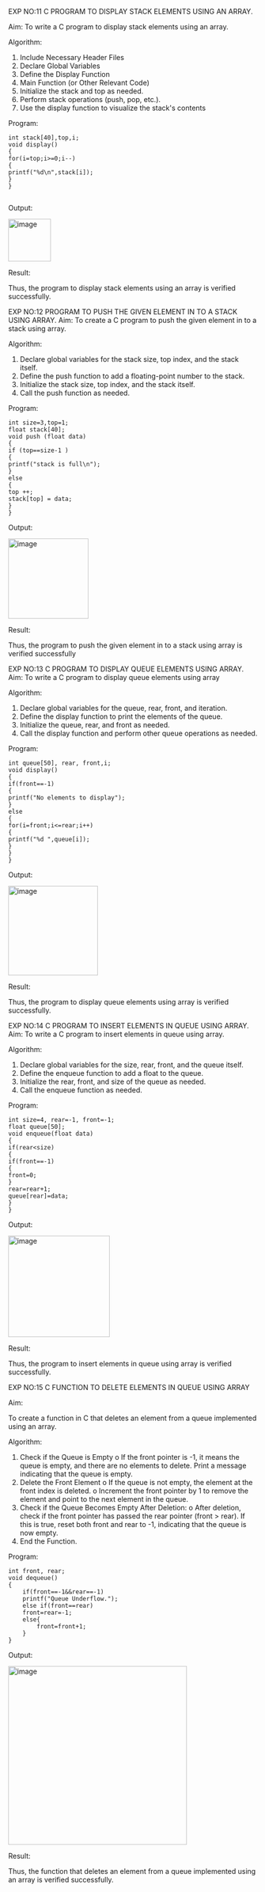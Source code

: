 EXP NO:11 C PROGRAM TO DISPLAY STACK ELEMENTS USING AN ARRAY.

Aim:
To write a C program to display stack elements using an array.

Algorithm:
1.	Include Necessary Header Files
2.	Declare Global Variables
3.	Define the Display Function
4.	Main Function (or Other Relevant Code)
5.	Initialize the stack and top as needed.
6.	Perform stack operations (push, pop, etc.).
7.	Use the display function to visualize the stack's contents
 
Program:

```
int stack[40],top,i;
void display()
{
for(i=top;i>=0;i--)
{
printf("%d\n",stack[i]);
}
}


```

Output:


<img width="86" alt="image" src="https://github.com/user-attachments/assets/0df8d5d2-f339-4516-badd-3fdb37c0c593" />




Result:

Thus, the program to display stack elements using an array is verified successfully.
 

EXP NO:12  PROGRAM TO PUSH THE GIVEN ELEMENT IN TO A STACK USING ARRAY.
Aim:
To create a C program to push the given element in to a stack using array.

Algorithm:
1.	Declare global variables for the stack size, top index, and the stack itself.
2.	Define the push function to add a floating-point number to the stack.
3.	Initialize the stack size, top index, and the stack itself.
4.	Call the push function as needed.
 
Program:

```
int size=3,top=1;
float stack[40];
void push (float data)
{
if (top==size-1 )
{
printf("stack is full\n");
}
else
{
top ++;
stack[top] = data;
}
}

```
Output:


<img width="162" alt="image" src="https://github.com/user-attachments/assets/f5808783-67b9-4fd6-a60b-f83cddc394ef" />





Result:

Thus, the program to push the given element in to a stack using array is verified successfully


 
EXP NO:13 C PROGRAM TO DISPLAY QUEUE ELEMENTS USING ARRAY.
Aim:
To write a C program to display queue elements using array

Algorithm:
1.	Declare global variables for the queue, rear, front, and iteration.
2.	Define the display function to print the elements of the queue.
3.	Initialize the queue, rear, and front as needed.
4.	Call the display function and perform other queue operations as needed.
 
Program:

```
int queue[50], rear, front,i;
void display()
{
if(front==-1)
{
printf("No elements to display");
}
else
{
for(i=front;i<=rear;i++)
{
printf("%d ",queue[i]);
}
}
}

```

Output:


<img width="181" alt="image" src="https://github.com/user-attachments/assets/1a32c797-e1a0-492e-96fe-b2ec84f91923" />



Result:

Thus, the program to display queue elements using array is verified successfully.


 
EXP NO:14 C PROGRAM TO INSERT ELEMENTS IN QUEUE USING ARRAY.
Aim:
To write a C program to insert elements in queue using array.

Algorithm:
1.	Declare global variables for the size, rear, front, and the queue itself.
2.	Define the enqueue function to add a float to the queue.
3.	Initialize the rear, front, and size of the queue as needed.
4.	Call the enqueue function as needed.

Program:

```
int size=4, rear=-1, front=-1;
float queue[50];
void enqueue(float data)
{
if(rear<size)
{
if(front==-1)
{
front=0;
}
rear=rear+1;
queue[rear]=data;
}
}

```

Output:

<img width="205" alt="image" src="https://github.com/user-attachments/assets/5fa0d083-3328-468d-a38d-4422ffd7e3f6" />


Result:

Thus, the program to insert elements in queue using array is verified successfully.



 
EXP NO:15 C FUNCTION TO DELETE ELEMENTS IN QUEUE USING ARRAY



Aim:

To create a function in C that deletes an element from a queue implemented using an array.

Algorithm:

1.	Check if the Queue is Empty
o	If the front pointer is -1, it means the queue is empty, and there are no elements to delete. Print a message indicating that the queue is empty.
2.	Delete the Front Element
o	If the queue is not empty, the element at the front index is deleted.
o	Increment the front pointer by 1 to remove the element and point to the next element in the queue.
3.	Check if the Queue Becomes Empty After Deletion:
o	After deletion, check if the front pointer has passed the rear pointer (front > rear). If this is true, reset both front and rear to -1, indicating that the queue is now empty.
4.	End the Function.



Program:

```
int front, rear;
void dequeue()
{
    if(front==-1&&rear==-1)
    printf("Queue Underflow.");
    else if(front==rear)
    front=rear=-1;
    else{
        front=front+1;
    }
}

```

Output:


<img width="361" alt="image" src="https://github.com/user-attachments/assets/df358214-8003-4e24-a3d3-e5ddd5497f9e" />



Result:

Thus, the function that deletes an element from a queue implemented using an array is verified successfully.
